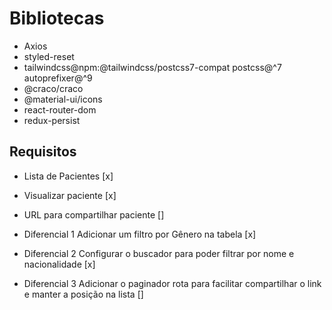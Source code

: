 # Bibliotecas
- Axios
- styled-reset
- tailwindcss@npm:@tailwindcss/postcss7-compat postcss@^7 autoprefixer@^9
- @craco/craco
- @material-ui/icons
- react-router-dom
- redux-persist

## Requisitos
- Lista de Pacientes [x]
- Visualizar paciente [x]
- URL para compartilhar paciente []

- Diferencial 1 Adicionar um filtro por Gênero na tabela [x]
- Diferencial 2 Configurar o buscador para poder filtrar por nome e nacionalidade [x]
- Diferencial 3 Adicionar o paginador rota para facilitar compartilhar o link e manter a posição na lista []